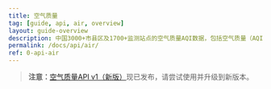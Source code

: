 ```yaml
---
title: 空气质量
tag: [guide, api, air, overview]
layout: guide-overview
description: 中国3000+市县区及1700+监测站点的空气质量AQI数据，包括空气质量（AQI）实时数据，空气质量未来5天预报。
permalink: /docs/api/air/
ref: 0-api-air
---
```


> **注意：**[空气质量API v1（新版）](/docs/api/air-quality/)现已发布，请尝试使用并升级到新版本。
